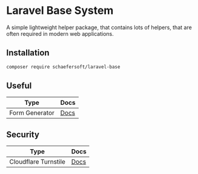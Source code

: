 # Laravel Base System

A simple lightweight helper package, that contains lots of helpers, that are often required in modern web applications.

## Installation

```bash
composer require schaefersoft/laravel-base
```

## Useful

| Type           | Docs                                 |
|----------------|--------------------------------------|
| Form Generator | [Docs](docs/Useful/FormGenerator.md) |

## Security

| Type                 | Docs                               |
|----------------------|------------------------------------|
| Cloudflare Turnstile | [Docs](docs/Security/Turnstile.md) |
